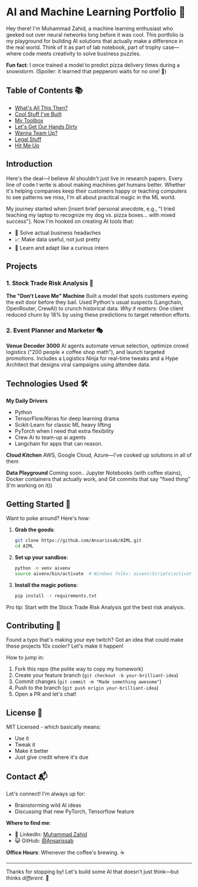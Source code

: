 # AI and Machine Learning Portfolio 👋

Hey there! I'm Muhammad Zahid, a machine learning enthusiast who geeked out over neural networks long before it was cool. This portfolio is my playground for building AI solutions that actually make a difference in the real world. Think of it as part of lab notebook, part of trophy case—where code meets creativity to solve business puzzles.

**Fun fact**: I once trained a model to predict pizza delivery times during a snowstorm. (Spoiler: it learned that pepperoni waits for no one! 🍕)

## Table of Contents 📚
- [What's All This Then?](#introduction)
- [Cool Stuff I've Built](#projects)
- [My Toolbox](#technologies-used)
- [Let's Get Our Hands Dirty](#getting-started)
- [Wanna Team Up?](#contributing)
- [Legal Stuff](#license)
- [Hit Me Up](#contact)

## Introduction

Here's the deal—I believe AI shouldn't just live in research papers. Every line of code I write is about making machines *get* humans better. Whether it's helping companies keep their customers happy or teaching computers to see patterns we miss, I'm all about practical magic in the ML world.

My journey started when [insert brief personal anecdote, e.g., "I tried teaching my laptop to recognize my dog vs. pizza boxes... with mixed success"]. Now I'm hooked on creating AI tools that:

- 🎯 Solve actual business headaches
- 📈 Make data useful, not just pretty
- 🤖 Learn and adapt like a curious intern

## Projects

### 1. Stock Trade Risk Analysis 🔮
**The "Don't Leave Me" Machine**
Built a model that spots customers eyeing the exit door before they bail. Used Python's usual suspects (Langchain, OpenRouter, CrewAI) to crunch historical data.
*Why it matters*: One client reduced churn by 18% by using these predictions to target retention efforts.

### 2. Event Planner and Marketer 🎭
**Venue Decoder 3000**
AI agents automate venue selection, optimize crowd logistics ("200 people ≠ coffee shop math"), and launch targeted promotions. Includes a Logistics Ninja for real-time tweaks and a Hype Architect that designs viral campaigns using attendee data.

## Technologies Used 🛠️

**My Daily Drivers**
- Python
- TensorFlow/Keras for deep learning drama
- Scikit-Learn for classic ML heavy lifting
- PyTorch when I need that extra flexibility
- Crew Ai to team-up ai agents
- Langchain for apps that can reason.

**Cloud Kitchen**
AWS, Google Cloud, Azure—I've cooked up solutions in all of them

**Data Playground**
Coming soon..
Jupyter Notebooks (with coffee stains), Docker containers that actually work, and Git commits that say "fixed thing" (I'm working on it))

## Getting Started 🚀

Want to poke around? Here's how:

1. **Grab the goods**:
   ```bash
   git clone https://github.com/Ansarissab/AIML.git
   cd AIML
   ```

2. **Set up your sandbox**:
   ```bash
   python -m venv aivenv
   source aivenv/bin/activate  # Windows folks: aivenv\Scripts\activate
   ```

3. **Install the magic potions**:
   ```bash
   pip install -r requirements.txt
   ```

Pro tip: Start with the Stock Trade Risk Analysis got the best risk analysis.

## Contributing 🤝

Found a typo that's making your eye twitch? Got an idea that could make these projects 10x cooler? Let's make it happen!

How to jump in:
1. Fork this repo (the polite way to copy my homework)
2. Create your feature branch (`git checkout -b your-brilliant-idea`)
3. Commit changes (`git commit -m "Made something awesome"`)
4. Push to the branch (`git push origin your-brilliant-idea`)
5. Open a PR and let's chat!

## License 📄

MIT Licensed - which basically means:
- Use it
- Tweak it
- Make it better
- Just give credit where it's due


## Contact 📬

Let's connect! I'm always up for:
- Brainstorming wild AI ideas
- Discussing that new PyTorch, Tensorflow feature

**Where to find me**:
- 💼 LinkedIn: [Muhammad Zahid](https://www.linkedin.com/in/zahidensari/)
- 😺 GitHub: [@Ansarissab](https://github.com/Ansarissab)

**Office Hours**: Whenever the coffee's brewing. ☕

---

Thanks for stopping by! Let's build some AI that doesn't just think—but thinks *different*. 🍎
